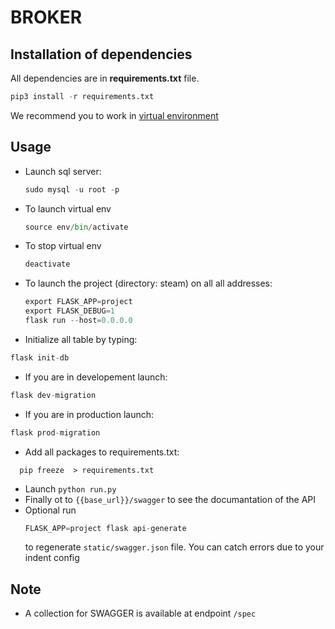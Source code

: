 # BROKER 

## Installation of dependencies
All dependencies are in **requirements.txt** file.

```python
pip3 install -r requirements.txt
```
We recommend you to work in [virtual environment](https://openclassrooms.com/fr/courses/4425111-perfectionnez-vous-en-python/4463278-travaillez-dans-un-environnement-virtuel)

## Usage
* Launch sql server:
  ```python
  sudo mysql -u root -p
  ```
  
* To launch virtual env
  ```python
  source env/bin/activate
  ```

* To stop virtual env
  ```python
  deactivate
  ```
  
* To launch the project (directory: steam) on all all addresses:
  ```python
  export FLASK_APP=project
  export FLASK_DEBUG=1
  flask run --host=0.0.0.0
  ```

* Initialize all table by typing:
```python
flask init-db
```
* If you are in developement launch:
```python
flask dev-migration
```
* If you are in production launch:
```python
flask prod-migration
```

* Add all packages to requirements.txt:
```
  pip freeze  > requirements.txt
```

* Launch `python run.py`
* Finally ot to `{{base_url}}/swagger` to see the documantation of the API
* Optional run
  ```python
  FLASK_APP=project flask api-generate
  ```
  to regenerate `static/swagger.json` file. You can catch errors due to your indent config

## Note
* A collection for SWAGGER is available at endpoint `/spec`


